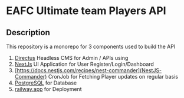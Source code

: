 # EAFC Ultimate team Players API


## Description
This repository is a monorepo for 3 components used to build the API

1) [Directus](https://docs.directus.io/) Headless CMS for Admin / APIs  using 
2) [NextJs](https://nextjs.org/) UI Application for User Register/Login/Dashboard 
3) [https://docs.nestjs.com/recipes/nest-commander](NestJS-Commander) CronJob for Fetching Player updates on regular basis
4) [PostgreSQL](https://www.postgresql.org/) for Database
5) [railway.app](https://railway.app) for Deployment